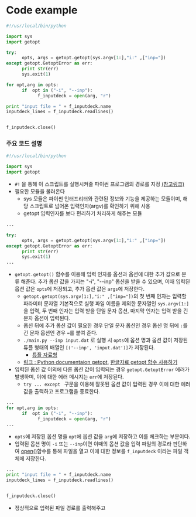 # Code example

```Python
#!/usr/local/bin/python

import sys
import getopt

try:
      opts, args = getopt.getopt(sys.argv[1:],"i:" ,["inp="])
except getopt.GetoptError as err:
      print str(err)
      sys.exit(1)

for opt,arg in opts:
      if  opt in ("-i", "--inp"):
            f_inputdeck = open(arg, "r")

print "input file = " + f_inputdeck.name
inputdeck_lines = f_inputdeck.readlines()


f_inputdeck.close()
```


### 주요 코드 설명
```python
#!/usr/local/bin/python

import sys
import getopt

```
- ```#!``` 을 통해 이 스크립트를 실행시켜줄 파이썬 프로그램의 경로를 지정 [(참고링크)](http://blog.gaerae.com/2015/10/what-is-the-preferred-bash-shebang.html)
- 필요한 모듈을 불러온다
   - sys 모듈은 파이썬 인터프리터와 관련된 정보와 기능을 제공하는 모듈이며, 해당 스크립트로 넘어온 입력인자(argv)를 확인하기 위해 사용
   - getopt 입력인자를 보다 편리하기 처리하게 해주는 모듈 

```python
...

try:
      opts, args = getopt.getopt(sys.argv[1:],"i:" ,["inp="])
except getopt.GetoptError as err:
      print str(err)
      sys.exit(1)
...
```
- ```getopt.getopt()``` 함수를 이용해 입력 인자를 옵션과 옵션에 대한 추가 값으로 분류 해준다. 추가 옵션 값을 가지는 "-i", "--inp" 옵션을 받을 수 있으며, 이때 입력된 옵션 값은 ```opts```에 저장되고, 추가 옵션 값은 ```args```에 저장한다.
  - ```getopt.getopt(sys.argv[1:],"i:" ,["inp="])```의 첫 번째 인자는 입력할 파라미터 문자열 기본적으로 실행 파일 이름을 제외한 문자열인 ```sys.argv[1:]``` 을 입력, 두 번째 인자는 입력 받을 단일 문자 옵션, 마지막 인자는 입력 받을 긴 문자 옵션이 입력된다. 
  - 옵션 뒤에 추가 옵션 값이 필요한 경우 단일 문자 옵션인 경우 옵션 명 뒤에 ```:```를 긴 문자 옵션인 경우 ```=```를 붙여 준다. 
  - ```./main.py --inp input.dat``` 로 실행 시 ```opts```에 옵션 명과 옵션 값이 저장된 튜플 형태의 배열인 ```[('--inp', 'input.dat')]```가 저장된다.
    - [튜플 자료형](https://wikidocs.net/15) 
  - [링크 : Python documentaion getopt](https://docs.python.org/2/library/getopt.html), [한글자료 getopt 함수 사용하기](http://kaspyx.kr/69) 
- 입력된 옵션 값 이외에 다른 옵션 값이 입력되는 경우 ```getopt.GetoptError``` 에러가 발생하며, 이에 대한 에러 메시지는 ```err```에 저장된다. 
  - ```try ... except ``` 구문을 이용해 잘못된 옵션 값이 입력된 경우 이에 대한 에러 값을 출력하고 프로그램을 종료한다.

```python
...
for opt,arg in opts:
      if  opt in ("-i", "--inp"):
            f_inputdeck = open(arg, "r")
...
```
- ```opts```에 저장된  옵션 명을 ```opt```에 옵션 값을 ```arg```에 저장하고 이를 체크하는 부분이다.
- 입력된 옵션 명이 ```-i``` 또는 ```--inp```이면 이때의 옵션 값을 입력 파일의 경로라 판단하여 [open()](https://wikidocs.net/26)함수를 통해 파일을 열고 이에 대한 정보를 ```f_inputdeck``` 이라는 파일 객체에 저장한다.

``` python
...
print "input file = " + f_inputdeck.name
inputdeck_lines = f_inputdeck.readlines()


f_inputdeck.close()

```
- 정상적으로 입력된 파일 경로를 출력해주고 
